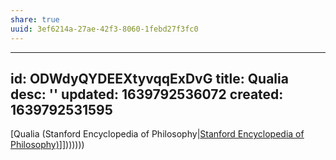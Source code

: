 ```yaml
---
share: true
uuid: 3ef6214a-27ae-42f3-8060-1febd27f3fc0
---
```

---
id: ODWdyQYDEEXtyvqqExDvG
title: Qualia
desc: ''
updated: 1639792536072
created: 1639792531595
---

[Qualia (Stanford Encyclopedia of Philosophy|[Stanford Encyclopedia of Philosophy)](/undefined)]]))))))